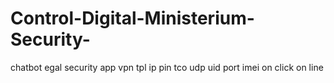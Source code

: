 # Control-Digital-Ministerium-Security-
chatbot egal security app
vpn
tpl
ip
pin
tco
udp
uid
port
imei
on click 
on line
